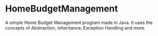 # HomeBudgetManagement
A simple Home Budget Management program made in Java. 
It uses the concepts of Abstraction, Inheritance, Exception Handling and more.
